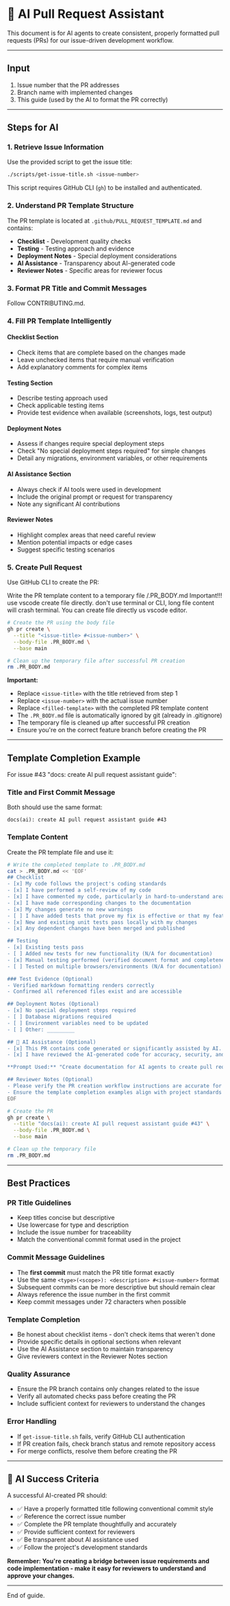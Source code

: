 # 🤖 AI Pull Request Assistant

This document is for AI agents to create consistent, properly formatted pull requests (PRs) for our issue-driven development workflow.

---

## Input

1. Issue number that the PR addresses
2. Branch name with implemented changes
3. This guide (used by the AI to format the PR correctly)

---

## Steps for AI

### 1. **Retrieve Issue Information**

Use the provided script to get the issue title:

```bash
./scripts/get-issue-title.sh <issue-number>
```

This script requires GitHub CLI (`gh`) to be installed and authenticated.

### 2. **Understand PR Template Structure**

The PR template is located at `.github/PULL_REQUEST_TEMPLATE.md` and contains:

- **Checklist** - Development quality checks
- **Testing** - Testing approach and evidence
- **Deployment Notes** - Special deployment considerations
- **AI Assistance** - Transparency about AI-generated code
- **Reviewer Notes** - Specific areas for reviewer focus

### 3. **Format PR Title and Commit Messages**

Follow CONTRIBUTING.md.

### 4. **Fill PR Template Intelligently**

#### **Checklist Section**

- Check items that are complete based on the changes made
- Leave unchecked items that require manual verification
- Add explanatory comments for complex items

#### **Testing Section**

- Describe testing approach used
- Check applicable testing items
- Provide test evidence when available (screenshots, logs, test output)

#### **Deployment Notes**

- Assess if changes require special deployment steps
- Check "No special deployment steps required" for simple changes
- Detail any migrations, environment variables, or other requirements

#### **AI Assistance Section**

- Always check if AI tools were used in development
- Include the original prompt or request for transparency
- Note any significant AI contributions

#### **Reviewer Notes**

- Highlight complex areas that need careful review
- Mention potential impacts or edge cases
- Suggest specific testing scenarios

### 5. **Create Pull Request**

Use GitHub CLI to create the PR:

Write the PR template content to a temporary file /.PR_BODY.md
Important!!! use vscode create file directly. don't use terminal or CLI, long file content will crash terminal.
You can create file directly us vscode editor.

```bash
# Create the PR using the body file
gh pr create \
  --title "<issue-title> #<issue-number>" \
  --body-file .PR_BODY.md \
  --base main

# Clean up the temporary file after successful PR creation
rm .PR_BODY.md
```

**Important:**

- Replace `<issue-title>` with the title retrieved from step 1
- Replace `<issue-number>` with the actual issue number
- Replace `<filled-template>` with the completed PR template content
- The `.PR_BODY.md` file is automatically ignored by git (already in .gitignore)
- The temporary file is cleaned up after successful PR creation
- Ensure you're on the correct feature branch before creating the PR

---

## Template Completion Example

For issue #43 "docs: create AI pull request assistant guide":

### Title and First Commit Message

Both should use the same format:

```text
docs(ai): create AI pull request assistant guide #43
```

### Template Content

Create the PR template file and use it:

```bash
# Write the completed template to .PR_BODY.md
cat > .PR_BODY.md << 'EOF'
## Checklist
- [x] My code follows the project's coding standards
- [x] I have performed a self-review of my code
- [x] I have commented my code, particularly in hard-to-understand areas
- [x] I have made corresponding changes to the documentation
- [x] My changes generate no new warnings
- [ ] I have added tests that prove my fix is effective or that my feature works
- [x] New and existing unit tests pass locally with my changes
- [x] Any dependent changes have been merged and published

## Testing
- [x] Existing tests pass
- [ ] Added new tests for new functionality (N/A for documentation)
- [x] Manual testing performed (verified document format and completeness)
- [ ] Tested on multiple browsers/environments (N/A for documentation)

### Test Evidence (Optional)
- Verified markdown formatting renders correctly
- Confirmed all referenced files exist and are accessible

## Deployment Notes (Optional)
- [x] No special deployment steps required
- [ ] Database migrations required
- [ ] Environment variables need to be updated
- [ ] Other: _________

## 🤖 AI Assistance (Optional)
- [x] This PR contains code generated or significantly assisted by AI.
- [x] I have reviewed the AI-generated code for accuracy, security, and quality.

**Prompt Used:** "Create documentation for AI agents to create pull requests following our issue-driven development process"

## Reviewer Notes (Optional)
- Please verify the PR creation workflow instructions are accurate for our setup
- Ensure the template completion examples align with project standards
EOF

# Create the PR
gh pr create \
  --title "docs(ai): create AI pull request assistant guide #43" \
  --body-file .PR_BODY.md \
  --base main

# Clean up the temporary file
rm .PR_BODY.md
```

---

## Best Practices

### **PR Title Guidelines**

- Keep titles concise but descriptive
- Use lowercase for type and description
- Include the issue number for traceability
- Match the conventional commit format used in the project

### **Commit Message Guidelines**

- The **first commit** must match the PR title format exactly
- Use the same `<type>(<scope>): <description> #<issue-number>` format
- Subsequent commits can be more descriptive but should remain clear
- Always reference the issue number in the first commit
- Keep commit messages under 72 characters when possible

### **Template Completion**

- Be honest about checklist items - don't check items that weren't done
- Provide specific details in optional sections when relevant
- Use the AI Assistance section to maintain transparency
- Give reviewers context in the Reviewer Notes section

### **Quality Assurance**

- Ensure the PR branch contains only changes related to the issue
- Verify all automated checks pass before creating the PR
- Include sufficient context for reviewers to understand the changes

### **Error Handling**

- If `get-issue-title.sh` fails, verify GitHub CLI authentication
- If PR creation fails, check branch status and remote repository access
- For merge conflicts, resolve them before creating the PR

---

## 🎯 AI Success Criteria

A successful AI-created PR should:

- ✅ Have a properly formatted title following conventional commit style
- ✅ Reference the correct issue number
- ✅ Complete the PR template thoughtfully and accurately
- ✅ Provide sufficient context for reviewers
- ✅ Be transparent about AI assistance used
- ✅ Follow the project's development standards

**Remember: You're creating a bridge between issue requirements and code implementation - make it easy for reviewers to understand and approve your changes.**

---

End of guide.
